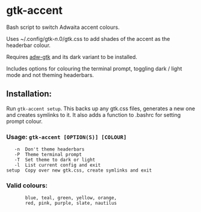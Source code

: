 # gtk-accent
Bash script to switch Adwaita accent colours.

Uses ~/.config/gtk-*n*.0/gtk.css to add shades of the accent as the headerbar colour.

Requires [adw-gtk](https://github.com/lassekongo83/adw-gtk3) and its dark variant to be installed.

Includes options for colouring the terminal prompt, toggling dark / light mode and not theming headerbars.

## Installation:
Run `gtk-accent setup`. This backs up any gtk.css files, generates a new one and creates symlinks to it. It also adds a function to .bashrc for setting prompt colour.
### Usage: `gtk-accent [OPTION(S)] [COLOUR]`
```
   -n  Don't theme headerbars
   -P  Theme terminal prompt
   -T  Set theme to dark or light
   -l  List current config and exit
setup  Copy over new gtk.css, create symlinks and exit
```
### Valid colours:
```
       blue, teal, green, yellow, orange,
       red, pink, purple, slate, nautilus
```

